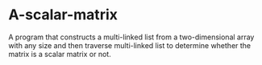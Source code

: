 # A-scalar-matrix
A program that constructs a multi-linked list from a two-dimensional array with any size and then traverse multi-linked list to determine whether the matrix is a scalar matrix or not.
